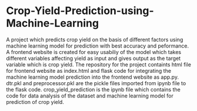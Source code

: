 # Crop-Yield-Prediction-using-Machine-Learning
A project which predicts crop yield on the basis of different factors using machine learning model for prediction with  best accuracy and peformance. A frontend website is created for easy usabiliy of the model which takes different variables affecting yield as input and gives output as the target variable which is crop yield. The repository for the project containts html file for frontend website as index.html and flask code for integrating the machine learning model prediction into the frontend website as app.py. 
dtr.pkl and preprocessor.pkl are the pickle files imported from ipynb file to the flask code.
crop_yield_prediction is the ipynb file which contains the code for data analysis of the dataset and machine learning model for prediction of crop yield.
